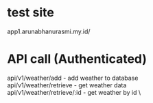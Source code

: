 # test site
app1.arunabhanurasmi.my.id/

# API call (Authenticated)
api/v1/weather/add - add weather to database \
api/v1/weather/retrieve - get weather data \
api/v1/weather/retrieve/:id - get weather by id \
